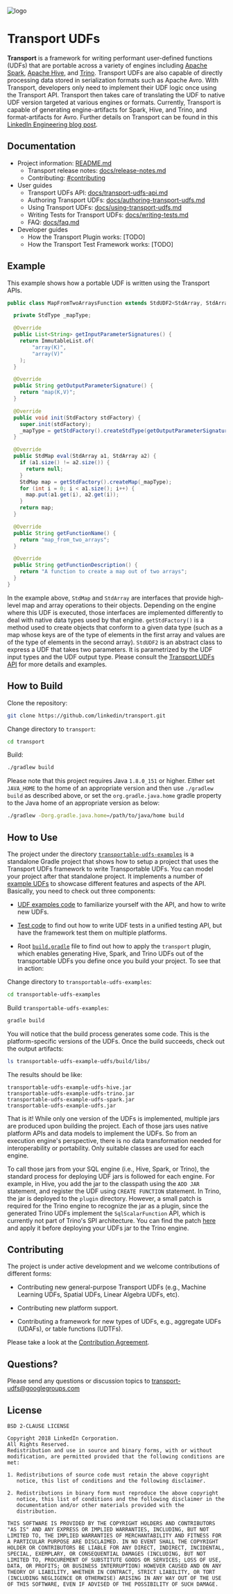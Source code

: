 ![logo](docs/logo.png)
# Transport UDFs

**Transport** is a framework for writing performant user-defined
functions (UDFs) that are portable across a variety of engines
including [Apache Spark](https://spark.apache.org/), [Apache Hive](https://hive.apache.org/), and
[Trino](https://trinodb.io/). Transport UDFs are also
capable of directly processing data stored in serialization formats such as
Apache Avro. With Transport, developers only need to implement their UDF
logic once using the Transport API. Transport then takes care of
translating the UDF to native UDF version targeted at various engines
or formats. Currently, Transport is capable of generating
engine-artifacts for Spark, Hive, and Trino, and format-artifacts for
Avro. Further details on Transport can be found in this [LinkedIn Engineering blog post](https://engineering.linkedin.com/blog/2018/11/using-translatable-portable-UDFs).

## Documentation

- Project information: [README.md](/README.md)
  - Transport release notes: [docs/release-notes.md](/docs/release-notes.md)
  - Contributing: [#contributing](#contributing)
- User guides
  - Transport UDFs API: [docs/transport-udfs-api.md](/docs/transport-udfs-api.md)
  - Authoring Transport UDFs: [docs/authoring-transport-udfs.md](/docs/authoring-transport-udfs.md)
  - Using Transport UDFs: [docs/using-transport-udfs.md](/docs/using-transport-udfs.md)
  - Writing Tests for Transport UDFs: [docs/writing-tests.md](/docs/writing-tests.md)
  - FAQ: [docs/faq.md](/docs/faq.md)
- Developer guides
  - How the Transport Plugin works: [TODO]
  - How the Transport Test Framework works: [TODO]


## Example

This example shows how a portable UDF is written using the Transport APIs.

```java
public class MapFromTwoArraysFunction extends StdUDF2<StdArray, StdArray, StdMap> implements TopLevelStdUDF {

  private StdType _mapType;

  @Override
  public List<String> getInputParameterSignatures() {
    return ImmutableList.of(
        "array(K)",
        "array(V)"
    );
  }

  @Override
  public String getOutputParameterSignature() {
    return "map(K,V)";
  }

  @Override
  public void init(StdFactory stdFactory) {
    super.init(stdFactory);
    _mapType = getStdFactory().createStdType(getOutputParameterSignature());
  }

  @Override
  public StdMap eval(StdArray a1, StdArray a2) {
    if (a1.size() != a2.size()) {
      return null;
    }
    StdMap map = getStdFactory().createMap(_mapType);
    for (int i = 0; i < a1.size(); i++) {
      map.put(a1.get(i), a2.get(i));
    }
    return map;
  }

  @Override
  public String getFunctionName() {
    return "map_from_two_arrays";
  }

  @Override
  public String getFunctionDescription() {
    return "A function to create a map out of two arrays";
  }
}
```

In the example above, `StdMap` and `StdArray` are interfaces that
provide high-level map and array operations to their
objects. Depending on the engine where this UDF is executed, those
interfaces are implemented differently to deal with native data types
used by that engine. `getStdFactory()` is a method used to create
objects that conform to a given data type (such as a map whose keys
are of the type of elements in the first array and values are of the
type of elements in the second array). `StdUDF2` is an abstract class
to express a UDF that takes two parameters. It is parametrized by the
UDF input types and the UDF output type. Please consult the [Transport UDFs API](/docs/transport-udfs-api.md) for more details and examples.

## How to Build
Clone the repository:
```bash
git clone https://github.com/linkedin/transport.git
```
Change directory to `transport`:
```bash
cd transport
```

Build:
```bash
./gradlew build
```

Please note that this project requires Java `1.8.0_151` or higher.
Either set `JAVA_HOME` to the home of an appropriate version and then use `./gradlew build` as described above, or set the `org.gradle.java.home` gradle property to the Java home of an appropriate version as below:
```bash
./gradlew -Dorg.gradle.java.home=/path/to/java/home build
```

## How to Use
The project under the directory [`transportable-udfs-examples`](transportable-udfs-examples) is a standalone Gradle project
that shows how to setup a project that uses the Transport UDFs framework to write Transportable UDFs.
You can model your project after that standalone project. It implements a number of [example
UDFs](transportable-udfs-examples/transportable-udfs-example-udfs) to showcase different features and aspects of the API.
 Basically, you need to check out three components:

* [UDF examples code](transportable-udfs-examples/transportable-udfs-example-udfs/src/main/java/com/linkedin/transport/examples)
to familiarize yourself with the API, and how to write new UDFs. 

* [Test code](transportable-udfs-examples/transportable-udfs-example-udfs/src/test/java/com/linkedin/transport/examples)
 to find out how to write UDF tests in a unified testing API, but have the framework test them on multiple platforms.

* Root [`build.gradle`](transportable-udfs-examples/build.gradle) file
to find out how to apply the `transport` plugin, which enables generating Hive, Spark, and Trino UDFs out of
the transportable UDFs you define once you build your project. To see that in action:

Change directory to `transportable-udfs-examples`:

```bash
cd transportable-udfs-examples
```

Build `transportable-udfs-examples`:

```bash
gradle build
```

You will notice that the build process generates some code. This is the platform-specific versions of the UDFs.
Once the build succeeds, check out the output artifacts: 

```bash
ls transportable-udfs-example-udfs/build/libs/
```

The results should be like:

```
transportable-udfs-example-udfs-hive.jar
transportable-udfs-example-udfs-trino.jar
transportable-udfs-example-udfs-spark.jar
transportable-udfs-example-udfs.jar
```

That is it! While only one version of the UDFs is implemented, multiple jars are produced upon building the project.
Each of those jars uses native platform APIs and data models to implement the UDFs. So from an execution engine's perspective,
there is no data transformation needed for interoperability or portability. Only suitable classes are used for each engine.

To call those jars from your SQL engine (i.e., Hive, Spark, or Trino), the standard process for deploying UDF jars is followed
for each engine. For example, in Hive, you add the jar to the classpath using the `ADD JAR` statement,
 and register the UDF using `CREATE FUNCTION` statement.
In Trino, the jar is deployed to the `plugin` directory. However, a small patch is required for the Trino
engine to recognize the jar as a plugin, since the generated Trino UDFs implement the `SqlScalarFunction` API,
which is currently not part of Trino's SPI architecture. You can find the patch [here](docs/transport-udfs-trino.patch) and apply it
 before deploying your UDFs jar to the Trino engine.
 
## Contributing
The project is under active development and we welcome contributions of different forms:

* Contributing new general-purpose Transport UDFs (e.g., Machine Learning UDFs, Spatial UDFs, Linear Algebra UDFs, etc).

* Contributing new platform support.

* Contributing a framework for new types of UDFs, e.g., aggregate UDFs (UDAFs), or table functions (UDTFs).

Please take a look at the [Contribution Agreement](CONTRIBUTING.md).

## Questions?
Please send any questions or discussion topics to [transport-udfs@googlegroups.com](mailto:transport-udfs@googlegroups.com)

## License

    BSD 2-CLAUSE LICENSE

    Copyright 2018 LinkedIn Corporation.
    All Rights Reserved.
    Redistribution and use in source and binary forms, with or without
    modification, are permitted provided that the following conditions are
    met:

    1. Redistributions of source code must retain the above copyright
       notice, this list of conditions and the following disclaimer.

    2. Redistributions in binary form must reproduce the above copyright
       notice, this list of conditions and the following disclaimer in the
       documentation and/or other materials provided with the
       distribution.

    THIS SOFTWARE IS PROVIDED BY THE COPYRIGHT HOLDERS AND CONTRIBUTORS
    "AS IS" AND ANY EXPRESS OR IMPLIED WARRANTIES, INCLUDING, BUT NOT
    LIMITED TO, THE IMPLIED WARRANTIES OF MERCHANTABILITY AND FITNESS FOR
    A PARTICULAR PURPOSE ARE DISCLAIMED. IN NO EVENT SHALL THE COPYRIGHT
    HOLDER OR CONTRIBUTORS BE LIABLE FOR ANY DIRECT, INDIRECT, INCIDENTAL,
    SPECIAL, EXEMPLARY, OR CONSEQUENTIAL DAMAGES (INCLUDING, BUT NOT
    LIMITED TO, PROCUREMENT OF SUBSTITUTE GOODS OR SERVICES; LOSS OF USE,
    DATA, OR PROFITS; OR BUSINESS INTERRUPTION) HOWEVER CAUSED AND ON ANY
    THEORY OF LIABILITY, WHETHER IN CONTRACT, STRICT LIABILITY, OR TORT
    (INCLUDING NEGLIGENCE OR OTHERWISE) ARISING IN ANY WAY OUT OF THE USE
    OF THIS SOFTWARE, EVEN IF ADVISED OF THE POSSIBILITY OF SUCH DAMAGE.
